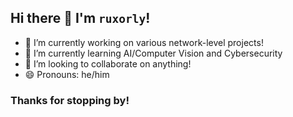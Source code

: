 ## Hi there 👋 I'm `ruxorly`!

- 🔭 I’m currently working on various network-level projects!
- 🌱 I’m currently learning AI/Computer Vision and Cybersecurity
- 👯 I’m looking to collaborate on anything!
- 😄 Pronouns: he/him

### Thanks for stopping by!
